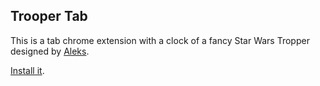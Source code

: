 ## Trooper Tab

This is a tab chrome extension with a clock of a fancy Star Wars Tropper designed by [Aleks][1].

[Install it][2].


  [1]: https://github.com/achudars
  [2]: https://chrome.google.com/webstore/detail/clock-star-wars-tropper-t/ecafomfhldlinhnghoddcdnbgifigaao?hl=en-US&utm_source=chrome-ntp-launcher

